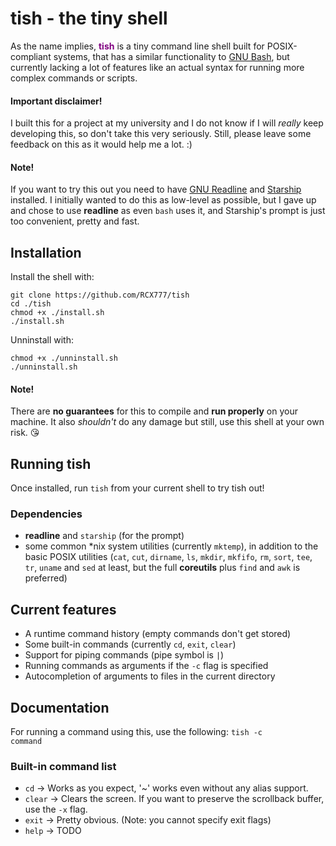 # tish - the tiny shell

As the name implies, <span style="color:purple">**tish**</span> is a tiny command line shell built for POSIX-compliant systems, that has a similar functionality
to [GNU Bash](https://www.gnu.org/software/bash/), but currently lacking a lot
of features like an actual syntax for running more complex commands or scripts.

#### **Important disclaimer!**
I built this for a project at my university and I do not know if I will *really* keep developing this, so don't take this very seriously. Still,
please leave some feedback on this as it would help me a lot. :)

#### **Note!**
If you want to try this out you need to have [GNU Readline](https://tiswww.case.edu/php/chet/readline/rltop.html) and [Starship](https://starship.rs/)
installed. I initially wanted to do this as low-level as possible, but I gave
up and chose to use **readline** as even <code>bash</code> uses it, and Starship's prompt is just too convenient, pretty and fast.

## Installation
Install the shell with:
```
git clone https://github.com/RCX777/tish
cd ./tish
chmod +x ./install.sh
./install.sh
```

Unninstall with:
```
chmod +x ./unninstall.sh
./unninstall.sh
```
#### **Note!**
There are **no guarantees** for this to compile and **run properly** on your machine. It also *shouldn't* do any damage but still, use this shell at your own risk. 😘

## Running tish
Once installed, run <code>tish</code> from your current shell to try tish out!

### Dependencies
- **readline** and <code>starship</code> (for the prompt)
- some common *nix system utilities (currently <code>mktemp</code>), in addition to the basic POSIX utilities (<code>cat</code>, <code>cut</code>, <code>dirname</code>, <code>ls</code>, <code>mkdir</code>, <code>mkfifo</code>, <code>rm</code>, <code>sort</code>, <code>tee</code>, <code>tr</code>, <code>uname</code> and <code>sed</code> at least, but the full **coreutils** plus <code>find</code> and <code>awk</code> is preferred)
## Current features
- A runtime command history (empty commands don't get stored)
- Some built-in commands (currently <code>cd</code>, <code>exit</code>, <code>clear</code>)
- Support for piping commands (pipe symbol is <code>|</code>)
- Running commands as arguments if the <code>-c</code> flag is specified
- Autocompletion of arguments to files in the current directory
## Documentation
For running a command using this, use the following: <code>tish -c command</code>
### Built-in command list
- <code>cd</code> -> Works as you expect, '~' works even without any alias support.
- <code>clear</code> -> Clears the screen. If you want to preserve the scrollback buffer,
use the <code>-x</code> flag.
- <code>exit</code> -> Pretty obvious. (Note: you cannot specify exit flags) 
- <code>help</code> -> TODO

